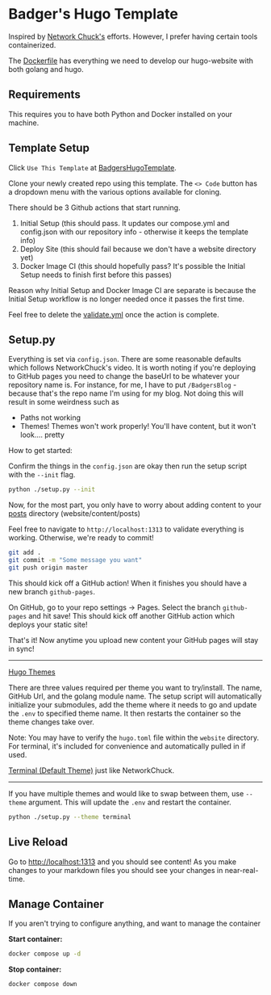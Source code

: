 ﻿# Badger's Hugo Template

Inspired by [Network Chuck's](https://github.com/theNetworkChuck/chuckblog) efforts. However, I prefer having certain 
tools containerized. 

The [Dockerfile](./Dockerfile) has everything we need to develop our hugo-website with both golang and hugo.

## Requirements

This requires you to have both Python and Docker installed on your machine.

## Template Setup

Click `Use This Template` at [BadgersHugoTemplate](https://github.com/JBraunsmaJr/BadgersHugoTemplate). 

Clone your newly created repo using this template. The `<> Code` button has a dropdown menu with the various 
options available for cloning. 

There should be 3 Github actions that start running.

1. Initial Setup (this should pass. It updates our compose.yml and config.json with our repository info - otherwise it keeps the template info)
2. Deploy Site (this should fail because we don't have a website directory yet)
3. Docker Image CI (this should hopefully pass? It's possible the Initial Setup needs to finish first before this passes)

Reason why Initial Setup and Docker Image CI are separate is because the Initial Setup workflow is no longer needed
once it passes the first time.

Feel free to delete the [validate.yml](.github/workflows/validate.yml) once the action is complete.

## Setup.py

Everything is set via `config.json`. There are some reasonable defaults which follows NetworkChuck's video. It is worth noting
if you're deploying to GitHub pages you need to change the baseUrl to be whatever your repository name is. For instance, for me, I have
to put `/BadgersBlog` - because that's the repo name I'm using for my blog. Not doing this will result in some weirdness such as

- Paths not working
- Themes! Themes won't work properly! You'll have content, but it won't look.... pretty

How to get started:

Confirm the things in the `config.json` are okay then run the setup script with the `--init` flag.

```bash
python ./setup.py --init
```

Now, for the most part, you only have to worry about adding content to your [posts](website/content/posts) directory (website/content/posts)

Feel free to navigate to `http://localhost:1313` to validate everything is working. Otherwise, we're ready to
commit! 

```bash
git add .
git commit -m "Some message you want"
git push origin master
```

This should kick off a GitHub action! When it finishes you should have a new branch `github-pages`. 

On GitHub, go to your repo settings -> Pages.
Select the branch `github-pages` and hit save! This should kick off another GitHub action which deploys 
your static site!

That's it! Now anytime you upload new content your GitHub pages will stay in sync!

----

[Hugo Themes](https://themes.gohugo.io/)

There are three values required per theme you want to try/install. The name, GitHub Url, and the golang module name.
The setup script will automatically initialize your submodules, add the theme where it needs to go and update the 
`.env` to specified theme name. It then restarts the container so the theme changes take over.

Note: You may have to verify the `hugo.toml` file within the `website` directory. For terminal, it's included for 
convenience and automatically pulled in if used.

[Terminal (Default Theme)](https://themes.gohugo.io/themes/hugo-theme-terminal/) just like NetworkChuck.

----

If you have multiple themes and would like to swap between them, use `--theme` argument. This will update the `.env` and
restart the container.

```bash
python ./setup.py --theme terminal
```

## Live Reload

Go to [http://localhost:1313](http://localhost:1313) and you should see content! As you make changes to your markdown files you should see your changes in near-real-time.

## Manage Container

If you aren't trying to configure anything, and want to manage the container

**Start container:**

```bash
docker compose up -d
```

**Stop container:**

```bash
docker compose down
````